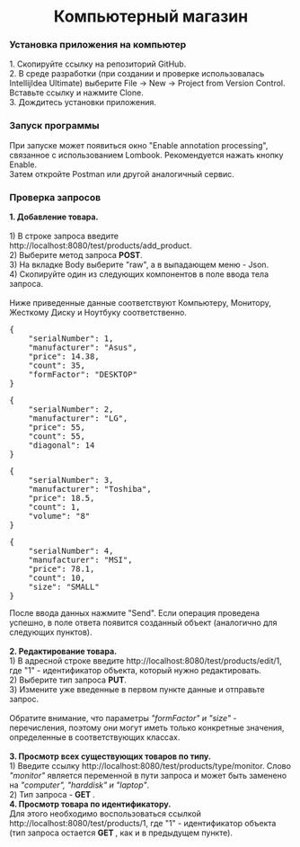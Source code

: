 <h1 style="text-align: center;">Компьютерный магазин</h1>

<h3>Установка приложения на компьютер</h3>
1. Скопируйте ссылку на репозиторий GitHub. <br>
2. В среде разработки (при создании и проверке использовалась IntellijIdea Ultimate) выберите File -> New -> Project from Version Control. Вставьте ссылку и нажмите Clone.<br>
3. Дождитесь установки приложения. <br>

<h3>Запуск программы</h3>
При запуске может появиться окно "Enable annotation processing", связанное с использованием Lombook. Рекомендуется нажать кнопку Enable.
<br>
Затем откройте Postman или другой аналогичный сервис. 

<h3>Проверка запросов</h3>
<b>1. Добавление товара. <br></b> <br>
1) В строке запроса введите http://localhost:8080/test/products/add_product.<br>
2) Выберите метод запроса <b>POST</b>.<br>
3) На вкладке Body выберите "raw", а в выпадающем меню - Json. <br>
4) Скопируйте один из следующих компонентов в поле ввода тела запроса. <br>
<br>
Ниже приведенные данные соответствуют Компьютеру, Монитору, Жесткому Диску и Ноутбуку соответственно. 
<pre>
{
    "serialNumber": 1,
    "manufacturer": "Asus", 
    "price": 14.38,
    "count": 35,
    "formFactor": "DESKTOP"
}
</pre>
<pre>
{
    "serialNumber": 2,
    "manufacturer": "LG", 
    "price": 55,
    "count": 55,
    "diagonal": 14
}</pre>
<pre>
{
    "serialNumber": 3,
    "manufacturer": "Toshiba", 
    "price": 18.5,
    "count": 1,
    "volume": "8"
}</pre>
<pre>
{
    "serialNumber": 4,
    "manufacturer": "MSI", 
    "price": 78.1,
    "count": 10,
    "size": "SMALL"
}
</pre>
После ввода данных нажмите "Send". Если операция проведена успешно, в поле ответа появится созданный объект (аналогично для следующих пунктов).
<br><br><b>2. Редактирование товара. <br></b>
1) В адресной строке введите http://localhost:8080/test/products/edit/1, где "1" - идентификатор объекта, который нужно редактировать.<br>
2) Выберите тип запроса <b>PUT</b>.<br>
3) Измените уже введенные в первом пункте данные и отправьте запрос. <br>
<br>
Обратите внимание, что параметры <i>"formFactor" и "size"</i> - перечисления, поэтому они могут иметь только конкретные значения, определенные в соответствующих классах. 
<br><br><b>3. Просмотр всех существующих товаров по типу. <br></b>
1) Введите ссылку http://localhost:8080/test/products/type/monitor. Слово <i>"monitor"</i> является переменной в пути запроса и может быть заменено на <i>"computer", "harddisk" и "laptop"</i>.<br>
2) Тип запроса - <b> GET </b>.
<br>
<b>4. Просмотр товара по идентификатору. <br></b>
Для этого необходимо воспользоваться ссылкой http://localhost:8080/test/products/1, где "1" - идентификатор объекта (тип запроса остается <b> GET </b>, как и в предыдущем пункте). 
